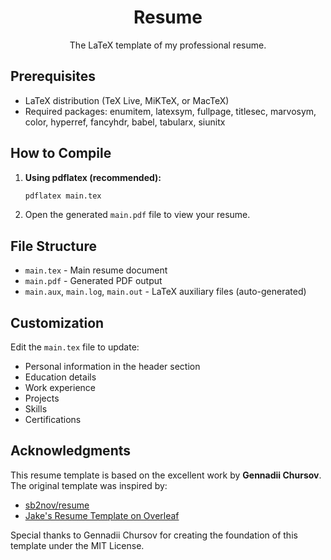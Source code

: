 <div align="center">
  <h1>Resume</h1>
  <p>The LaTeX template of my professional resume.</p>
</div>

## Prerequisites

- LaTeX distribution (TeX Live, MiKTeX, or MacTeX)
- Required packages: enumitem, latexsym, fullpage, titlesec, marvosym, color, hyperref, fancyhdr, babel, tabularx, siunitx

## How to Compile

1. **Using pdflatex (recommended):**
   ```bash
   pdflatex main.tex
   ```

2. Open the generated `main.pdf` file to view your resume.

## File Structure

- `main.tex` - Main resume document
- `main.pdf` - Generated PDF output
- `main.aux`, `main.log`, `main.out` - LaTeX auxiliary files (auto-generated)

## Customization

Edit the `main.tex` file to update:
- Personal information in the header section
- Education details
- Work experience
- Projects
- Skills
- Certifications

## Acknowledgments

This resume template is based on the excellent work by **Gennadii Chursov**. The original template was inspired by:
- [sb2nov/resume](https://github.com/sb2nov/resume) 
- [Jake's Resume Template on Overleaf](https://www.overleaf.com/latex/templates/jakes-resume/syzfjbzwjncs)

Special thanks to Gennadii Chursov for creating the foundation of this template under the MIT License.

